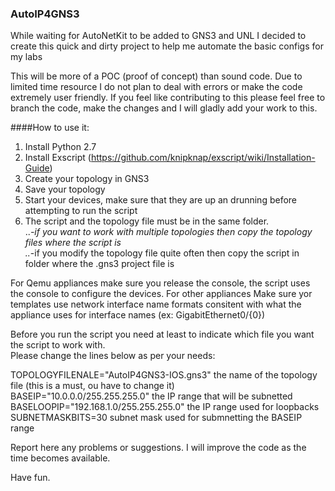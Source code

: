 ### AutoIP4GNS3
While waiting for AutoNetKit to be added to GNS3 and UNL I decided to create this quick and dirty project to help me automate the basic configs for my labs

This will be more of a POC (proof of concept) than sound code. Due to limited time resource I do not plan to deal with errors or make the code extremely user friendly. If you feel like contributing to this please feel free to branch the code, make the changes and I will gladly add your work to this. 

####How to use it:  

1. Install Python 2.7  
2. Install Exscript (https://github.com/knipknap/exscript/wiki/Installation-Guide)  
3. Create your topology in GNS3  
4. Save your topology  
5. Start your devices, make sure that they are up an drunning before attempting to run the script  
6. The script and the topology file must be in the same folder.   
  ..*-if you want to work with multiple topologies then copy the topology files where the script is  
  ..*-if you modify the topology file quite often then copy the script in folder where the .gns3 project file is  

For Qemu appliances make sure you release the console, the script uses the console to configure the devices. For other appliances 
Make sure yor templates use network interface name formats consitent with what the appliance uses for interface names (ex: GigabitEthernet0/{0})  
  
Before you run the script you need at least to indicate which file you want the script to work with.  
Please change the lines below as per your needs:  

TOPOLOGYFILENALE="AutoIP4GNS3-IOS.gns3"     the name of the topology file  (this is a must, ou have to change it)  
BASEIP="10.0.0.0/255.255.255.0"             the IP range that will be subnetted   
BASELOOPIP="192.168.1.0/255.255.255.0"      the IP range used for loopbacks  
SUBNETMASKBITS=30                           subnet mask used for submnetting the BASEIP range  
  
Report here any problems or suggestions. I will improve the code as the time becomes available.    
  
Have fun.   





